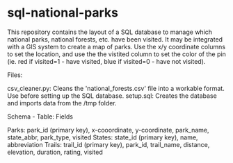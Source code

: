 # sql-national-parks

This repository contains the layout of a SQL database to manage which national parks, national forests, etc. have been visited. It may be integrated with a GIS system to create a map of parks. Use the x/y coordinate columns to set the location, and use the the vistited column to set the color of the pin (ie. red if visited=1 - have visited, blue if visited=0 - have not visited).

Files:

  csv_cleaner.py: Cleans the 'national_forests.csv' file into a workable format. Use before setting up the SQL database.
  setup.sql: Creates the database and imports data from the /tmp folder.

Schema - Table: Fields

  Parks: park_id (primary key), x-cooordinate, y-coordinate, park_name, state_abbr, park_type, visited
  States: state_id (primary key), name, abbreviation
  Trails: trail_id (primary key), park_id, trail_name, distance, elevation, duration, rating, visited
  
